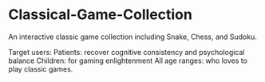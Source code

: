 # Classical-Game-Collection

An interactive classic game collection including Snake, Chess, and Sudoku. 

Target users: 
Patients: recover cognitive consistency and psychological balance
Children: for gaming enlightenment
All age ranges: who loves to play classic games.
